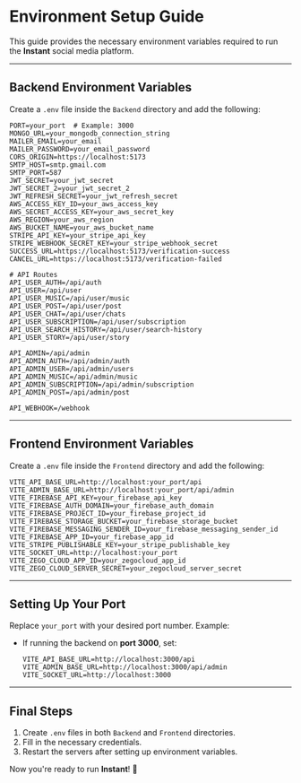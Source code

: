 # Environment Setup Guide

This guide provides the necessary environment variables required to run the **Instant** social media platform.

---

## Backend Environment Variables
Create a `.env` file inside the `Backend` directory and add the following:

```env
PORT=your_port  # Example: 3000
MONGO_URL=your_mongodb_connection_string
MAILER_EMAIL=your_email
MAILER_PASSWORD=your_email_password
CORS_ORIGIN=https://localhost:5173
SMTP_HOST=smtp.gmail.com
SMTP_PORT=587
JWT_SECRET=your_jwt_secret
JWT_SECRET_2=your_jwt_secret_2
JWT_REFRESH_SECRET=your_jwt_refresh_secret
AWS_ACCESS_KEY_ID=your_aws_access_key
AWS_SECRET_ACCESS_KEY=your_aws_secret_key
AWS_REGION=your_aws_region
AWS_BUCKET_NAME=your_aws_bucket_name
STRIPE_API_KEY=your_stripe_api_key
STRIPE_WEBHOOK_SECRET_KEY=your_stripe_webhook_secret
SUCCESS_URL=https://localhost:5173/verification-success
CANCEL_URL=https://localhost:5173/verification-failed

# API Routes
API_USER_AUTH=/api/auth
API_USER=/api/user
API_USER_MUSIC=/api/user/music
API_USER_POST=/api/user/post
API_USER_CHAT=/api/user/chats
API_USER_SUBSCRIPTION=/api/user/subscription
API_USER_SEARCH_HISTORY=/api/user/search-history
API_USER_STORY=/api/user/story

API_ADMIN=/api/admin
API_ADMIN_AUTH=/api/admin/auth
API_ADMIN_USER=/api/admin/users
API_ADMIN_MUSIC=/api/admin/music
API_ADMIN_SUBSCRIPTION=/api/admin/subscription
API_ADMIN_POST=/api/admin/post

API_WEBHOOK=/webhook
```

---

## Frontend Environment Variables
Create a `.env` file inside the `Frontend` directory and add the following:

```env
VITE_API_BASE_URL=http://localhost:your_port/api
VITE_ADMIN_BASE_URL=http://localhost:your_port/api/admin
VITE_FIREBASE_API_KEY=your_firebase_api_key
VITE_FIREBASE_AUTH_DOMAIN=your_firebase_auth_domain
VITE_FIREBASE_PROJECT_ID=your_firebase_project_id
VITE_FIREBASE_STORAGE_BUCKET=your_firebase_storage_bucket
VITE_FIREBASE_MESSAGING_SENDER_ID=your_firebase_messaging_sender_id
VITE_FIREBASE_APP_ID=your_firebase_app_id
VITE_STRIPE_PUBLISHABLE_KEY=your_stripe_publishable_key
VITE_SOCKET_URL=http://localhost:your_port
VITE_ZEGO_CLOUD_APP_ID=your_zegocloud_app_id
VITE_ZEGO_CLOUD_SERVER_SECRET=your_zegocloud_server_secret
```

---

## Setting Up Your Port
Replace `your_port` with your desired port number. Example:
- If running the backend on **port 3000**, set:
  ```env
  VITE_API_BASE_URL=http://localhost:3000/api
  VITE_ADMIN_BASE_URL=http://localhost:3000/api/admin
  VITE_SOCKET_URL=http://localhost:3000
  ```

---

## Final Steps
1. Create `.env` files in both `Backend` and `Frontend` directories.
2. Fill in the necessary credentials.
3. Restart the servers after setting up environment variables.

Now you're ready to run **Instant**! 🚀


